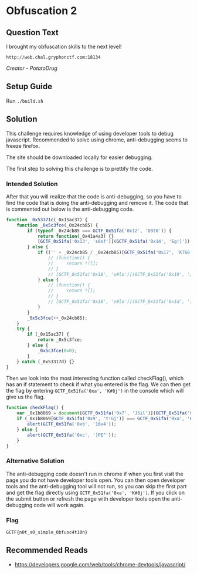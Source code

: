 # Obfuscation 2

## Question Text

I brought my obfuscation skills to the next level!

`http://web.chal.gryphonctf.com:18134`

*Creator - PotatoDrug*

## Setup Guide
Run `./build.sh`

## Solution
This challenge requires knowledge of using developer tools to debug javascript. Recommended to solve using chrome, anti-debugging seems to freeze firefox.

The site should be downloaded locally for easier debugging.

The first step to solving this challenge is to prettify the code.

### Intended Solution

After that you will realize that the code is anti-debugging, so you have to find the code that is doing the anti-debugging and remove it. The code that is commented out below is the anti-debugging code.

```javascript
function _0x53371c(_0x15ac37) {
    function _0x5c3fce(_0x24cb85) {
        if (typeof _0x24cb85 === GCTF_0x51fa('0x12', 'D8t6')) {
            return function(_0x41a4a3) {}
            [GCTF_0x51fa('0x13', 's0sf')](GCTF_0x51fa('0x14', 'Eg!]'))[GCTF_0x51fa('0x15', 'a(#m')](GCTF_0x51fa('0x16', 'mOmk'));
        } else {
            if (('' + _0x24cb85 / _0x24cb85)[GCTF_0x51fa('0x17', 'KT66')] !== 0x1 || _0x24cb85 % 0x14 === 0x0) {
                // (function() {
                //     return !![];
                // }
                // [GCTF_0x51fa('0x18', 'o#lo')](GCTF_0x51fa('0x19', 'J5il') + GCTF_0x51fa('0x1a', 'CZkU'))[GCTF_0x51fa('0x1b', 'Co6h')](GCTF_0x51fa('0x1c', 'mOmk')));
            } else {
                // (function() {
                //     return ![];
                // }
                // [GCTF_0x51fa('0x18', 'o#lo')](GCTF_0x51fa('0x1d', '1Ljt') + GCTF_0x51fa('0x1e', 'phi@'))[GCTF_0x51fa('0x1f', '1Ljt')](GCTF_0x51fa('0x20', ']PE^')));
            }
        }
        _0x5c3fce(++_0x24cb85);
    }
    try {
        if (_0x15ac37) {
            return _0x5c3fce;
        } else {
            _0x5c3fce(0x0);
        }
    } catch (_0x53317d) {}
}
```

Then we look into the most interesting function called checkFlag(), which has an if statement to check if what you entered is the flag. We can then get the flag by entering `GCTF_0x51fa('0xa', 'K#8j')` in the console which will give us the flag.

```javascript
function checkFlag() {
    var _0x1b8069 = document[GCTF_0x51fa('0x7', 'J5il')](GCTF_0x51fa('0x8', 'N[t['));
    if (_0x1b8069[GCTF_0x51fa('0x9', 't!Gj')] === GCTF_0x51fa('0xa', 'K#8j')) {
        alert(GCTF_0x51fa('0xb', '16v4'));
    } else {
        alert(GCTF_0x51fa('0xc', ']PE^'));
    }
}
```

### Alternative Solution

The anti-debugging code doesn't run in chrome if when you first visit the page you do not have developer tools open. You can then open developer tools and the anti-debugging tool will not run, so you can skip the first part and get the flag directly  using `GCTF_0x51fa('0xa', 'K#8j')`. If you click on the submit button or refresh the page with developer tools open the anti-debugging code will work again.

### Flag

`GCTF{n0t_s0_s1mple_0bfusc4t10n}`

## Recommended Reads
* https://developers.google.com/web/tools/chrome-devtools/javascript/
